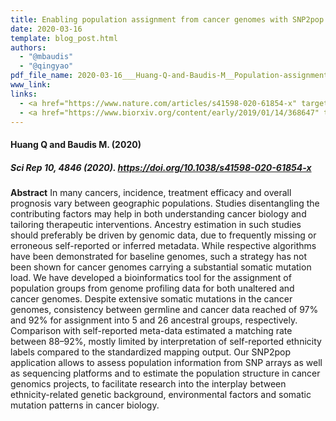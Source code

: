 ```yaml
---
title: Enabling population assignment from cancer genomes with SNP2pop
date: 2020-03-16
template: blog_post.html 
authors:
  - "@mbaudis"
  - "@qingyao"
pdf_file_name: 2020-03-16___Huang-Q-and-Baudis-M__Population-assignment-from cancer genomes-with-SNP2pop__ScientificReports.pdf
www_link: 
links:
  - <a href="https://www.nature.com/articles/s41598-020-61854-x" target="_blank">[ScientificReports]</a>
  - <a href="https://www.biorxiv.org/content/early/2019/01/14/368647" target="_blank">[bioRxiv]</a>
---
```


#### Huang Q and Baudis M. (2020)
##### Sci Rep 10, 4846 (2020). <https://doi.org/10.1038/s41598-020-61854-x>

<!--more-->

**Abstract** In many cancers, incidence, treatment efficacy and overall prognosis vary between geographic populations. Studies disentangling the contributing factors may help in both understanding cancer biology and tailoring therapeutic interventions. Ancestry estimation in such studies should preferably be driven by genomic data, due to frequently missing or erroneous self-reported or inferred metadata. While respective algorithms have been demonstrated for baseline genomes, such a strategy has not been shown for cancer genomes carrying a substantial somatic mutation load. We have developed a bioinformatics tool for the assignment of population groups from genome profiling data for both unaltered and cancer genomes. Despite extensive somatic mutations in the cancer genomes, consistency between germline and cancer data reached of 97% and 92% for assignment into 5 and 26 ancestral groups, respectively. Comparison with self-reported meta-data estimated a matching rate between 88–92%, mostly limited by interpretation of self-reported ethnicity labels compared to the standardized mapping output. Our SNP2pop application allows to assess population information from SNP arrays as well as sequencing platforms and to estimate the population structure in cancer genomics projects, to facilitate research into the interplay between ethnicity-related genetic background, environmental factors and somatic mutation patterns in cancer biology.


